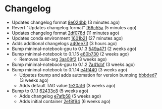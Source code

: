 # Changelog
  - Updates changelog format [8e024bb](https://github.com/esgf-nimbus/nimbus/commit/8e024bb) (3 minutes ago)
  - Revert "Updates changelog format" [f66c55a](https://github.com/esgf-nimbus/nimbus/commit/f66c55a) (5 minutes ago)
  - Updates changelog format [2df078d](https://github.com/esgf-nimbus/nimbus/commit/2df078d) (11 minutes ago)
  - Updates conda environment [1601b21](https://github.com/esgf-nimbus/nimbus/commit/1601b21) (27 minutes ago)
  - Adds additional changelogs [a40ee73](https://github.com/esgf-nimbus/nimbus/commit/a40ee73) (3 hours ago)
- Bump minimal-notebook-gpu to 0.1.3 [549a471](https://github.com/esgf-nimbus/nimbus/commit/549a471) (2 weeks ago)
- Bump minimal-notebook to 0.1.15 [e60b730](https://github.com/esgf-nimbus/nimbus/commit/e60b730) (2 weeks ago)
  - Removes build-arg [3aa08f2](https://github.com/esgf-nimbus/nimbus/commit/3aa08f2) (3 weeks ago)
- Bump minimal-notebook-gpu to 0.1.2 [7a41cbf](https://github.com/esgf-nimbus/nimbus/commit/7a41cbf) (3 weeks ago)
- Bump minimal-notebook to 0.1.14 [e4ff440](https://github.com/esgf-nimbus/nimbus/commit/e4ff440) (3 weeks ago)
  - Udpates tbump and adds automation for version bumping [bbbded7](https://github.com/esgf-nimbus/nimbus/commit/bbbded7) (3 weeks ago)
  - Adds default TAG value [1e20a16](https://github.com/esgf-nimbus/nimbus/commit/1e20a16) (3 weeks ago)
- Bump to 0.1.1 [62433c8](https://github.com/esgf-nimbus/nimbus/commit/62433c8) (5 weeks ago)
  - Adds changelog [e7afb58](https://github.com/esgf-nimbus/nimbus/commit/e7afb58) (5 weeks ago)
  - Adds initial container [2ef8f94](https://github.com/esgf-nimbus/nimbus/commit/2ef8f94) (6 weeks ago)

